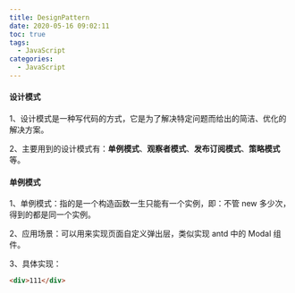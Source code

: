 ```yaml
---
title: DesignPattern
date: 2020-05-16 09:02:11
toc: true
tags:
  - JavaScript
categories:
  - JavaScript
---
```


#### 设计模式

1、设计模式是一种写代码的方式，它是为了解决特定问题而给出的简洁、优化的解决方案。

2、主要用到的设计模式有：**单例模式**、**观察者模式**、**发布订阅模式**、**策略模式**等。

#### 单例模式

1、单例模式：指的是一个构造函数一生只能有一个实例，即：不管 new 多少次，得到的都是同一个实例。

2、应用场景：可以用来实现页面自定义弹出层，类似实现 antd 中的 Modal 组件。

3、具体实现：

<!-- more -->

```html
<div>111</div>
```
